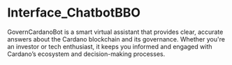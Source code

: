 # Interface_ChatbotBBO
GovernCardanoBot is a smart virtual assistant that provides clear, accurate answers about the Cardano blockchain and its governance. Whether you're an investor or tech enthusiast, it keeps you informed and engaged with Cardano’s ecosystem and decision-making processes.

